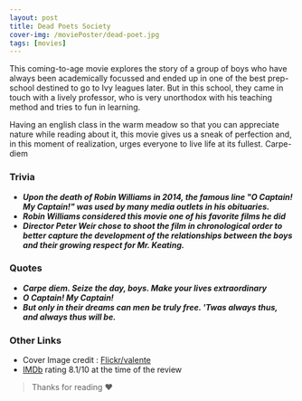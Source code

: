 ```yaml
---
layout: post
title: Dead Poets Society
cover-img: /moviePoster/dead-poet.jpg
tags: [movies]
---
```


This coming-to-age movie explores the story of a group of boys who have always been academically focussed and ended up
in one of the best prep-school destined to go to Ivy leagues later. But in this school, they came in touch with a lively professor,
who is very unorthodox with his teaching method and tries to fun in learning.

Having an english class in the warm meadow so that you can appreciate nature while reading about it, this movie gives us a sneak of 
perfection and, in this moment of realization, urges everyone to live life at its fullest. Carpe-diem


### Trivia
* ***Upon the death of Robin Williams in 2014, the famous line "O Captain! My Captain!" was used by many media outlets in his obituaries.***
* ***Robin Williams considered this movie one of his favorite films he did***
* ***Director Peter Weir chose to shoot the film in chronological order to better capture the development of the relationships between the boys and their growing respect for Mr. Keating.***

### Quotes
* ***Carpe diem. Seize the day, boys. Make your lives extraordinary***
* ***O Captain! My Captain!***
* ***But only in their dreams can men be truly free. 'Twas always thus, and always thus will be.***


### Other Links
* Cover Image credit : [Flickr/valente](https://www.flickr.com/photos/dotnetsensei/11232929964)
* [IMDb](https://www.imdb.com/title/tt0097165/) rating 8.1/10 at the time of the review



> Thanks for reading ❤
